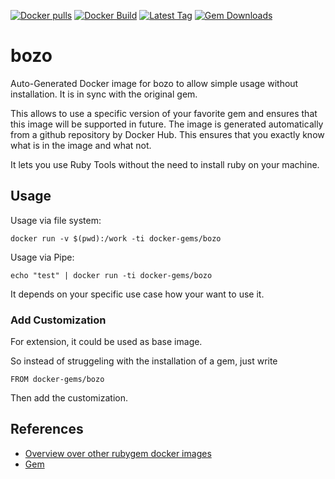 [![Docker pulls](https://img.shields.io/docker/pulls/rubygem/bozo.svg)](https://hub.docker.com/r/rubygem/bozo/)
[![Docker Build](https://img.shields.io/docker/automated/rubygem/bozo.svg)](https://hub.docker.com/r/rubygem/bozo/)
[![Latest Tag](https://img.shields.io/github/tag/docker-rubygem/bozo.svg)](https://hub.docker.com/r/rubygem/bozo/)
[![Gem Downloads](https://img.shields.io/gem/dt/bozo.svg)](https://rubygems.org/gems/bozo/)
# bozo

Auto-Generated Docker image for bozo to allow simple usage without installation.
It is in sync with the original gem.

This allows to use a specific version of your favorite gem and ensures that this image will be supported in future.
The image is generated automatically from a github repository by Docker Hub.
This ensures that you exactly know what is in the image and what not.

It lets you use Ruby Tools without the need to install ruby on your machine.

## Usage

Usage via file system:

`docker run -v $(pwd):/work -ti docker-gems/bozo`

Usage via Pipe:

`echo "test" | docker run -ti docker-gems/bozo`

It depends on your specific use case how your want to use it.

### Add Customization

For extension, it could be used as base image.

So instead of struggeling with the installation of a gem, just write

`FROM docker-gems/bozo`

Then add the customization.

## References

 - [Overview over other rubygem docker images](https://github.com/thinkbot/docker-rubygem)
 - [Gem](https://rubygems.org/gems/bozo/)
